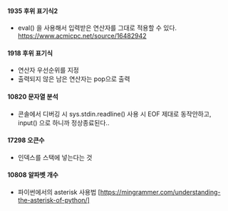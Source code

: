 #### 1935 후위 표기식2
* eval() 을 사용해서 입력받은 연산자를 그대로 적용할 수 있다.
https://www.acmicpc.net/source/16482942

#### 1918 후위 표기식
* 연산자 우선순위를 지정
* 출력되지 않은 남은 연산자는 pop으로 출력   

#### 10820 문자열 분석
* 콘솔에서 디버깅 시 sys.stdin.readline() 사용 시 EOF 제대로 동작안하고, input() 으로 하니까 정상종료된다..

#### 17298 오큰수
* 인덱스를 스택에 넣는다는 것

#### 10808 알파벳 개수
* 파이썬에서의 asterisk 사용법 [https://mingrammer.com/understanding-the-asterisk-of-python/]

